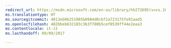 ```yaml
---
redirect_url: https://msdn.microsoft.com/en-us/library/hh272695(v=vs.103).aspx
ms.translationtype: HT
ms.sourcegitcommit: 4013eb0b251985b0984d0cbf2a723175fe91aad5
ms.openlocfilehash: 482bbeb632103c3b3f780b5cef0539ff44e2eaa3
ms.contentlocale: it-it
ms.lasthandoff: 09/09/2017

---
```

